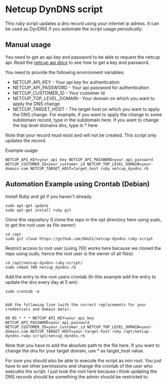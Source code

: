 # Netcup DynDNS script
This ruby script updates a dns record using your internet ip adress.
It can be used as DynDNS if you automate the script usage periodically.

## Manual usage
You need to get an api key and password to be able to request the netcup api. Read the [netcup api docs](https://www.netcup-wiki.de/wiki/CCP_API) to see how to get a key and password.

You need to provide the following environment variables:
* NETCUP_API_KEY - Your api key for authentication
* NETCUP_API_PASSWORD  - Your api password for authentication
* NETCUP_CUSTOMER_ID - Your customer id
* NETCUP_TOP_LEVEL_DOMAIN - Your domain on which you want to apply the DNS change
* NETCUP_TARGET_HOST - The target host on which you want to apply the DNS change. For example, if you want to apply the change to some subdomain record, type in the subdomain here. If you want to change the top level domains dns, type in * here

Note that your record must exist and will not be created. This script only updates the record.

Example usage:
```
NETCUP_API_KEY=your_api_key NETCUP_API_PASSWORD=your_api_password NETCUP_CUSTOMER_ID=your_customer_id NETCUP_TOP_LEVEL_DOMAIN=your-domain.com NETCUP_TARGET_HOST=target_host ruby netcup_dyndns.rb
``` 

## Automation Example using Crontab (Debian)
Install Ruby and git if you haven't already.
```
sudo apt-get update
sudo apt-get install ruby git
```

Clone this repository (I clone the repo in the opt directory here using sudo, to get the root user as file owner):
```
cd /opt
sudo git clone https://github.com/D4uS1/netcup-dyndns-ruby-script
```

Restrict access to root user (using 700 works here because we cloned the repo using sudo, hence the root user is the owner of all files):
```
cd /opt/netcup-dyndns-ruby-script/
sudo chmod 700 netcup_dyndns.rb
```

Add the entry to the root users crontab (In this example add the entry to update the dns every day at 5 am):
```
sudo crontab -e


Add the following line (with the correct replacements for your credentials and domain data):

00 05 * * * NETCUP_API_KEY=your_api_key NETCUP_API_PASSWORD=your_api_password NETCUP_CUSTOMER_ID=your_customer_id NETCUP_TOP_LEVEL_DOMAIN=your-domain.com NETCUP_TARGET_HOST=your-target-host ruby /opt/netcup-dyndns-ruby-script/netcup_dyndns.rb
```
Note that you have to add the absolute path to the file here.
If you want to change the dns for your target domain, use * as target_host value.

For sure you should also be able to execute the script as non root. You just have to set other permissions and change the crontab of the user who executes the script. I just took the root here because i think updating the DNS records should be something the admin should be restricted to.
